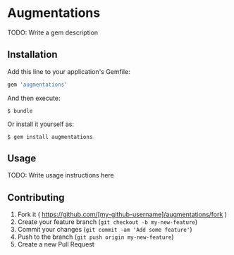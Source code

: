 # Augmentations

TODO: Write a gem description

## Installation

Add this line to your application's Gemfile:

```ruby
gem 'augmentations'
```

And then execute:

    $ bundle

Or install it yourself as:

    $ gem install augmentations

## Usage

TODO: Write usage instructions here

## Contributing

1. Fork it ( https://github.com/[my-github-username]/augmentations/fork )
2. Create your feature branch (`git checkout -b my-new-feature`)
3. Commit your changes (`git commit -am 'Add some feature'`)
4. Push to the branch (`git push origin my-new-feature`)
5. Create a new Pull Request
